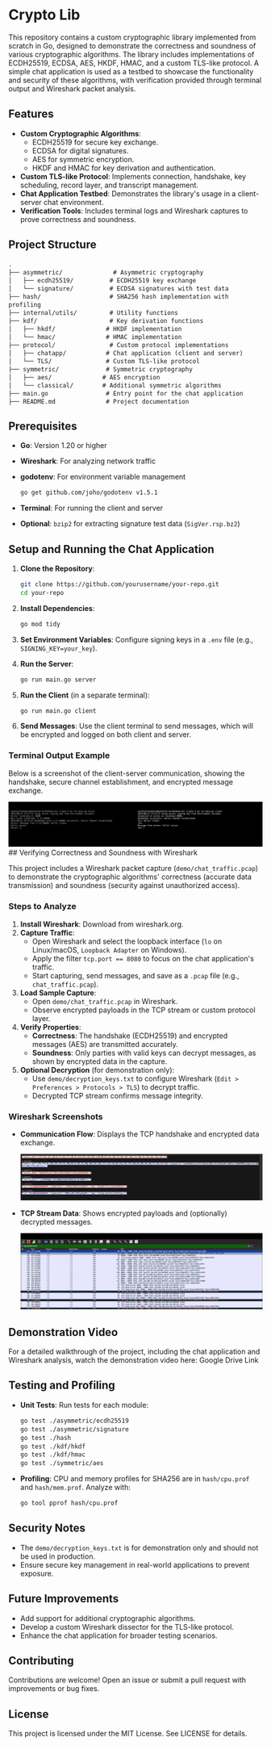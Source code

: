 # Crypto Lib

This repository contains a custom cryptographic library implemented from scratch in Go, designed to demonstrate the correctness and soundness of various cryptographic algorithms. The library includes implementations of ECDH25519, ECDSA, AES, HKDF, HMAC, and a custom TLS-like protocol. A simple chat application is used as a testbed to showcase the functionality and security of these algorithms, with verification provided through terminal output and Wireshark packet analysis.

## Features

- **Custom Cryptographic Algorithms**:
  - ECDH25519 for secure key exchange.
  - ECDSA for digital signatures.
  - AES for symmetric encryption.
  - HKDF and HMAC for key derivation and authentication.
- **Custom TLS-like Protocol**: Implements connection, handshake, key scheduling, record layer, and transcript management.
- **Chat Application Testbed**: Demonstrates the library's usage in a client-server chat environment.
- **Verification Tools**: Includes terminal logs and Wireshark captures to prove correctness and soundness.

## Project Structure

```
.
├── asymmetric/              # Asymmetric cryptography
│   ├── ecdh25519/          # ECDH25519 key exchange
│   └── signature/          # ECDSA signatures with test data
├── hash/                   # SHA256 hash implementation with profiling
├── internal/utils/         # Utility functions
├── kdf/                    # Key derivation functions
│   ├── hkdf/              # HKDF implementation
│   └── hmac/              # HMAC implementation
├── protocol/               # Custom protocol implementations
│   ├── chatapp/           # Chat application (client and server)
│   └── TLS/               # Custom TLS-like protocol
├── symmetric/             # Symmetric cryptography
│   ├── aes/              # AES encryption
│   └── classical/        # Additional symmetric algorithms
├── main.go                # Entry point for the chat application
├── README.md              # Project documentation
```

## Prerequisites

- **Go**: Version 1.20 or higher
- **Wireshark**: For analyzing network traffic
- **godotenv**: For environment variable management

  ```bash
  go get github.com/joho/godotenv v1.5.1
  ```
- **Terminal**: For running the client and server
- **Optional**: `bzip2` for extracting signature test data (`SigVer.rsp.bz2`)

## Setup and Running the Chat Application

1. **Clone the Repository**:

   ```bash
   git clone https://github.com/yourusername/your-repo.git
   cd your-repo
   ```
2. **Install Dependencies**:

   ```bash
   go mod tidy
   ```
3. **Set Environment Variables**: Configure signing keys in a `.env` file (e.g., `SIGNING_KEY=your_key`).
4. **Run the Server**:

   ```bash
   go run main.go server
   ```
5. **Run the Client** (in a separate terminal):

   ```bash
   go run main.go client
   ```
6. **Send Messages**: Use the client terminal to send messages, which will be encrypted and logged on both client and server.

### Terminal Output Example

Below is a screenshot of the client-server communication, showing the handshake, secure channel establishment, and encrypted message exchange.

![Terminal Chat Output](./images/terminal_chat.png)## Verifying Correctness and Soundness with Wireshark

This project includes a Wireshark packet capture (`demo/chat_traffic.pcap`) to demonstrate the cryptographic algorithms' correctness (accurate data transmission) and soundness (security against unauthorized access).

### Steps to Analyze

1. **Install Wireshark**: Download from wireshark.org.
2. **Capture Traffic**:
   - Open Wireshark and select the loopback interface (`lo` on Linux/macOS, `Loopback Adapter` on Windows).
   - Apply the filter `tcp.port == 8080` to focus on the chat application's traffic.
   - Start capturing, send messages, and save as a `.pcap` file (e.g., `chat_traffic.pcap`).
3. **Load Sample Capture**:
   - Open `demo/chat_traffic.pcap` in Wireshark.
   - Observe encrypted payloads in the TCP stream or custom protocol layer.
4. **Verify Properties**:
   - **Correctness**: The handshake (ECDH25519) and encrypted messages (AES) are transmitted accurately.
   - **Soundness**: Only parties with valid keys can decrypt messages, as shown by encrypted data in the capture.
5. **Optional Decryption** (for demonstration only):
   - Use `demo/decryption_keys.txt` to configure Wireshark (`Edit > Preferences > Protocols > TLS`) to decrypt traffic.
   - Decrypted TCP stream confirms message integrity.

### Wireshark Screenshots

- **Communication Flow**: Displays the TCP handshake and encrypted data exchange.

  ![Wireshark Communication Flow](./images/wireshark_flow.png)
- **TCP Stream Data**: Shows encrypted payloads and (optionally) decrypted messages.

  ![Wireshark TCP Stream](./images/wireshark_tcp_stream.png)

## Demonstration Video

For a detailed walkthrough of the project, including the chat application and Wireshark analysis, watch the demonstration video here: Google Drive Link

## Testing and Profiling

- **Unit Tests**: Run tests for each module:

  ```bash
  go test ./asymmetric/ecdh25519
  go test ./asymmetric/signature
  go test ./hash
  go test ./kdf/hkdf
  go test ./kdf/hmac
  go test ./symmetric/aes
  ```
- **Profiling**: CPU and memory profiles for SHA256 are in `hash/cpu.prof` and `hash/mem.prof`. Analyze with:

  ```bash
  go tool pprof hash/cpu.prof
  ```

## Security Notes

- The `demo/decryption_keys.txt` is for demonstration only and should not be used in production.
- Ensure secure key management in real-world applications to prevent exposure.

## Future Improvements

- Add support for additional cryptographic algorithms.
- Develop a custom Wireshark dissector for the TLS-like protocol.
- Enhance the chat application for broader testing scenarios.

## Contributing

Contributions are welcome! Open an issue or submit a pull request with improvements or bug fixes.

## License

This project is licensed under the MIT License. See LICENSE for details.